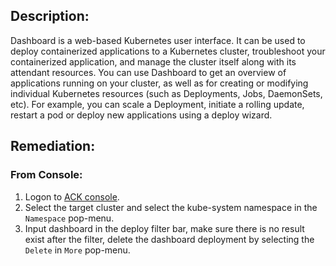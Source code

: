 ## Description:

Dashboard is a web-based Kubernetes user interface. It can be used to deploy containerized applications to a Kubernetes cluster, troubleshoot your containerized application, and manage the cluster itself along with its attendant resources. You can use Dashboard to get an overview of applications running on your cluster, as well as for creating or modifying individual Kubernetes resources (such as Deployments, Jobs, DaemonSets, etc). For example, you can scale a Deployment, initiate a rolling update, restart a pod or deploy new applications using a deploy wizard.

## Remediation:

### From Console:

1. Logon to [ACK console](https://cs.console.aliyun.com/#/k8s/cluster/list).
2. Select the target cluster and select the kube-system namespace in the `Namespace` pop-menu.
3. Input dashboard in the deploy filter bar, make sure there is no result exist after the filter, delete the dashboard deployment by selecting the `Delete` in `More` pop-menu.